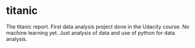 # titanic
The titanic report. First data analysis project done in the Udacity course.
No machine learning yet. Just analysis of data and use of python for data analysis.
